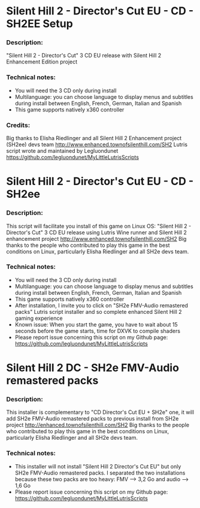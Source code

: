 # Silent Hill 2 - Director's Cut EU - CD - SH2EE Setup

### Description:
"Silent Hill 2 - Director's Cut" 3 CD EU release with Silent Hill 2 Enhancement Edition project

### Technical notes:
- You will need the 3 CD only during install
- Multilanguage: you can choose language to display menus and subtitles during install between English, French, German, Italian and Spanish
- This game supports natively x360 controller

### Credits:
Big thanks to Elisha Riedlinger and all Silent Hill 2 Enhancement project (SH2ee) devs team http://www.enhanced.townofsilenthill.com/SH2
Lutris script wrote and maintained by Legluondunet https://github.com/legluondunet/MyLittleLutrisScripts

# Silent Hill 2 - Director's Cut EU - CD - SH2ee

### Description:
This script will facilitate you install of this game on Linux OS:
"Silent Hill 2 - Director's Cut" 3 CD EU release using Lutris Wine runner and Silent Hill 2 enhancement project http://www.enhanced.townofsilenthill.com/SH2
Big thanks to the people who contributed to play this game in the best conditions on Linux, particularly Elisha Riedlinger and all SH2e devs team.

### Technical notes:
- You will need the 3 CD only during install
- Multilanguage: you can choose language to display menus and subtitles during install between English, French, German, Italian and Spanish
- This game supports natively x360 controller
- After installation, I invite you to click on "SH2e FMV-Audio remastered packs" Lutris script installer and so complete enhanced Silent Hill 2 gaming experience
- Known issue: When you start the game, you have to wait about 15 seconds before the game starts, time for DXVK to compile shaders
- Please report issue concerning this script on my Github page:
https://github.com/legluondunet/MyLittleLutrisScripts

# Silent Hill 2 DC - SH2e FMV-Audio remastered packs

### Description:
This installer is complementary to "CD Director's Cut EU + SH2e" one, it will add SH2e FMV-Audio remastered packs to previous install from SH2e project http://enhanced.townofsilenthill.com/SH2
Big thanks to the people who contributed to play this game in the best conditions on Linux, particularly Elisha Riedlinger and all SH2e devs team.

### Technical notes:
- This installer will not install "Silent Hill 2 Director's Cut EU" but only SH2e FMV-Audio remastered packs. I separated the two installations because these two packs are too heavy: FMV --> 3,2 Go and audio --> 1,6 Go
- Please report issue concerning this script on my Github page:
https://github.com/legluondunet/MyLittleLutrisScripts

